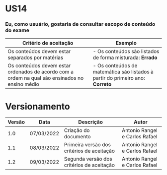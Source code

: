 # US14

### Eu, como usuário, gostaria de consultar escopo de conteúdo do exame

| Critério de aceitação                                                                          | Exemplo                                                                         |
| ---------------------------------------------------------------------------------------------- | ------------------------------------------------------------------------------- |
| Os conteúdos devem estar separados por matérias                                                | - Os conteúdos são listados de forma misturada: **Errado**                      |
| Os conteúdos devem estar ordenados de acordo com a ordem na qual são ensinados no ensino médio | - Os conteúdos de matemática são listados à partir do primeiro ano: **Correto** |

# Versionamento

| Versão | Data       | Descrição                                  | Autor                          |
| ------ | ---------- | ------------------------------------------ | ------------------------------ |
| 1.0    | 07/03/2022 | Criação do documento                       | Antonio Rangel e Carlos Rafael |
| 1.1    | 08/03/2022 | Primeira versão dos critérios de aceitação | Antonio Rangel e Carlos Rafael |
| 1.2    | 09/03/2022 | Segunda versão dos critérios de aceitação  | Antonio Rangel e Carlos Rafael |
